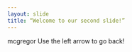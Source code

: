 ```yaml
---
layout: slide
title: “Welcome to our second slide!”
---
```

mcgregor
Use the left arrow to go back!
